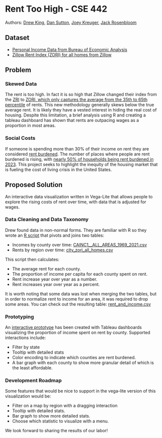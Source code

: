 # Rent Too High - CSE 442

Authors: [Drew King](https://www.github.com/andrewpking/), [Dan Sutton](https://github.com/suttodan), [Joey Kreuger](https://github.com/jkru3), [Jack Rosenbloom](https://github.com/jackcodesstuff)

## Dataset

- [Personal Income Data from Bureau of Economic Analysis](https://apps.bea.gov/regional/histdata/releases/1122lapi/CAINC1.zip)
- [Zillow Rent Index (ZORI) for all homes from Zillow](https://www.zillow.com/research/data/)

## Problem

### Skewed Data

The rent is too high. In fact it is so high that Zillow changed their index from the [ZRI](https://www.zillow.com/research/zillow-rent-index-methodology-2393/) to [ZORI, which only captures the average from the 35th to 65th percentile](https://www.zillow.com/research/methodology-zori-repeat-rent-27092/#:~:text=Beginning%20in%20May%202020%20with%20publication%20of,that%20other%20measures%20of%20rental%20prices%20cannot.) of rents. This new methodology generally skews below the true average rent. It is likely they have a vested interest in hiding the real cost of housing. Despite this limitation, a brief analysis using R and creating a tableau dashboard has shown that rents are outpacing wages as a proportion in most areas.

### Social Costs

If someone is spending more than 30% of their income on rent they are considered [rent burdened](https://www.huduser.gov/portal/pdredge/pdr_edge_featd_article_092214.html). The number of places where people are rent burdened is rising, with [nearly 50% of households being rent burdened in 2023](https://www.census.gov/newsroom/press-releases/2024/renter-households-cost-burdened-race.html#:~:text=September%2012%2C%202024-,Nearly%20Half%20of%20Renter%20Households%20Are,Burdened%2C%20Proportions%20Differ%20by%20Race&text=SEPT.,whom%20rent%20burden%20is%20calculated.). This project seeks to highlight the inequity of the housing market that is fueling the cost of living crisis in the United States.

## Proposed Solution

An interactive data visualization written in Vega-Lite that allows people to explore the rising costs of rent over time, with data that is adjusted for wages.

### Data Cleaning and Data Taxonomy

Drew found data in non-normal forms. They are familiar with R so they wrote an [R script](https://github.com/andrewpking/a3-rent-too-high/blob/master/Data%20Cleaning%20Rent.R) that pivots and joins two tables:

- Incomes by county over time: [CAINC1__ALL_AREAS_1969_2021.csv](https://github.com/andrewpking/a3-rent-too-high/blob/master/CAINC1__ALL_AREAS_1969_2021.csv)
- Rents by region over time: [city_zori_all_homes.csv](https://github.com/andrewpking/a3-rent-too-high/blob/master/city_zori_all_homes.csv)

This script then calculates:

- The average rent for each county.
- The proportion of income per capita for each county spent on rent.
- Rent increase year over year as a number.
- Rent increases year over year as a percent.

It is worth noting that some data was lost when merging the two tables, but in order to normalize rent to income for an area, it was required to drop some areas. You can check out the resulting table: [rent_and_income.csv](https://github.com/andrewpking/a3-rent-too-high/blob/master/rent_and_income.csv)

### Prototyping

An [interactive prototype](https://public.tableau.com/views/A3-TheRentIsTooHigh/TheRentisTooHigh-FromZORIDataset?:language=en-US&:sid=&:redirect=auth&:display_count=n&:origin=viz_share_link) has been created with Tableau dashboards visualizing the proportion of income spent on rent by county. Supported interactions include:

- Filter by state
- Tooltip with detailed stats
- Color encoding to indicate which counties are rent burdened.
- A bar graph with each county to show more granular detail of which is the least affordable.

### Development Roadmap

Some features that would be nice to support in the vega-lite version of this visualization would be:

- Filter on a map by region with a dragging interaction
- Tooltip with detailed stats.
- Bar graph to show more detailed stats.
- Choose which statistic to visualize with a menu.

We look forward to sharing the results of our labor!
